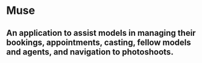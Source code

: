 # Muse


## An application to assist models in managing their bookings, appointments, casting, fellow models and agents, and navigation to photoshoots. 
